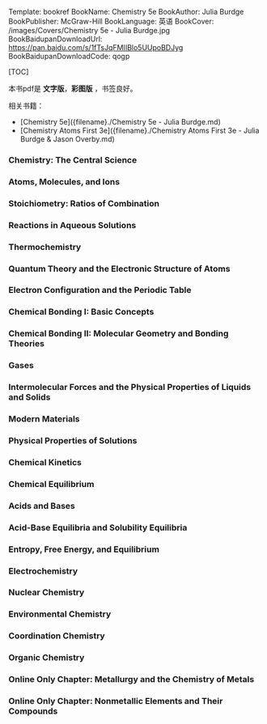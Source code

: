 Template: bookref
BookName: Chemistry 5e
BookAuthor: Julia Burdge
BookPublisher: McGraw-Hill
BookLanguage: 英语
BookCover: /images/Covers/Chemistry 5e - Julia Burdge.jpg
BookBaidupanDownloadUrl: https://pan.baidu.com/s/1fTsJqFMIIBlo5UUpoBDJyg 
BookBaidupanDownloadCode: qogp

[TOC]

本书pdf是 **文字版**，**彩图版** ，书签良好。

相关书籍：

- [Chemistry 5e]({filename}./Chemistry 5e - Julia Burdge.md)
- [Chemistry Atoms First 3e]({filename}./Chemistry Atoms First 3e - Julia Burdge & Jason Overby.md)

### Chemistry: The Central Science 

### Atoms, Molecules, and Ions 

### Stoichiometry: Ratios of Combination

### Reactions in Aqueous Solutions 

### Thermochemistry 
### Quantum Theory and the Electronic Structure of Atoms

### Electron Configuration and the Periodic Table
### Chemical Bonding I: Basic Concepts
### Chemical Bonding II: Molecular Geometry and Bonding Theories
### Gases 
### Intermolecular Forces and the Physical Properties of Liquids and Solids

### Modern Materials 

### Physical Properties of Solutions 
### Chemical Kinetics 
### Chemical Equilibrium 
### Acids and Bases 
### Acid-Base Equilibria and Solubility Equilibria 
### Entropy, Free Energy, and Equilibrium 
### Electrochemistry 
### Nuclear Chemistry 
### Environmental Chemistry 
### Coordination Chemistry 
### Organic Chemistry 
### Online Only Chapter: Metallurgy and the Chemistry of Metals
### Online Only Chapter: Nonmetallic Elements and Their Compounds
